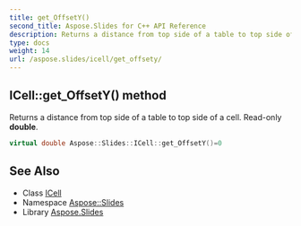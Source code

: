 ```yaml
---
title: get_OffsetY()
second_title: Aspose.Slides for C++ API Reference
description: Returns a distance from top side of a table to top side of a cell. Read-only double.
type: docs
weight: 14
url: /aspose.slides/icell/get_offsety/
---
```

## ICell::get_OffsetY() method


Returns a distance from top side of a table to top side of a cell. Read-only **double**.

```cpp
virtual double Aspose::Slides::ICell::get_OffsetY()=0
```

## See Also

* Class [ICell](../)
* Namespace [Aspose::Slides](../../)
* Library [Aspose.Slides](../../../)